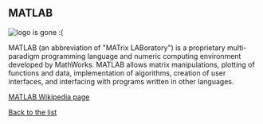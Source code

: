 ## MATLAB

![logo is gone :(](https://upload.wikimedia.org/wikipedia/commons/thumb/d/df/Wikibooks-logo-en-noslogan.svg/16px-Wikibooks-logo-en-noslogan.svg.png "Logo MATLAB")




MATLAB (an abbreviation of "MATrix LABoratory") is a proprietary multi-paradigm programming language and numeric computing environment developed by MathWorks. MATLAB allows matrix manipulations, plotting of functions and data, implementation of algorithms, creation of user interfaces, and interfacing with programs written in other languages.


[MATLAB Wikipedia page](https://en.wikipedia.org/wiki/MATLAB)

[Back to the list](/home/tomek/Studia/AWWW/lab/lab01/list_page.md)